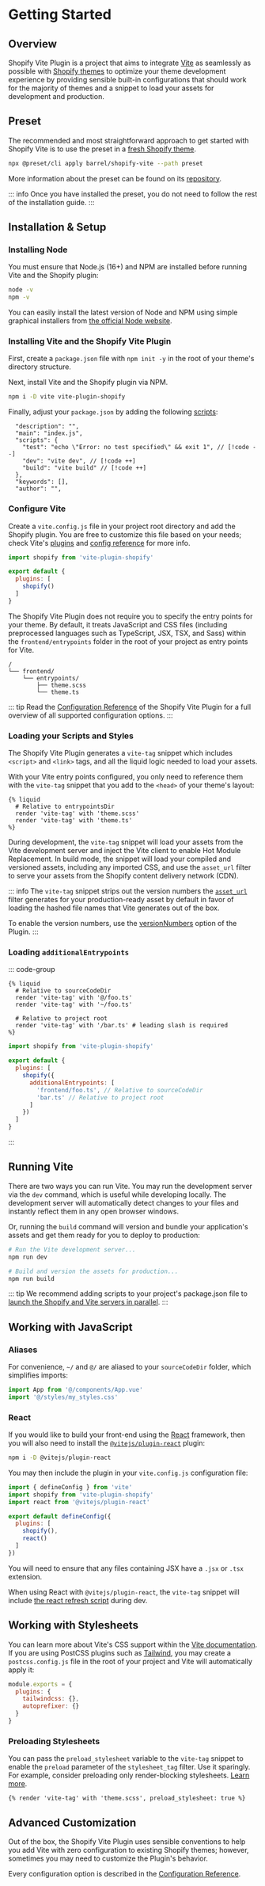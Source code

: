 # Getting Started

## Overview

Shopify Vite Plugin is a project that aims to integrate [Vite](https://vitejs.dev/) as seamlessly
as possible with [Shopify themes](https://shopify.dev/docs/themes) to optimize your theme development experience by
providing sensible built-in configurations that should work for the majority of themes and a
snippet to load your assets for development and production.

## Preset

The recommended and most straightforward approach to get started with Shopify Vite is to use the preset in a [fresh Shopify theme](https://shopify.dev/docs/themes/tools/cli/commands#init).

```bash
npx @preset/cli apply barrel/shopify-vite --path preset
```

More information about the preset can be found on its [repository](https://github.com/barrel/shopify-vite/tree/main/preset).

::: info
Once you have installed the preset, you do not need to follow the rest of the installation guide.
:::

## Installation & Setup

### Installing Node

You must ensure that Node.js (16+) and NPM are installed before running Vite and the Shopify plugin:

```bash
node -v
npm -v
```

You can easily install the latest version of Node and NPM using simple graphical
installers from [the official Node website](https://nodejs.org/en/download/).

### Installing Vite and the Shopify Vite Plugin

First, create a `package.json` file with `npm init -y` in the root of your theme's directory structure.

Next, install Vite and the Shopify plugin via NPM.

```bash
npm i -D vite vite-plugin-shopify
```

Finally, adjust your `package.json` by adding the following [scripts](https://docs.npmjs.com/cli/v9/using-npm/scripts):

```
  "description": "",
  "main": "index.js",
  "scripts": {
    "test": "echo \"Error: no test specified\" && exit 1", // [!code --]
    "dev": "vite dev", // [!code ++]
    "build": "vite build" // [!code ++]
  },
  "keywords": [],
  "author": "",
```

### Configure Vite

Create a `vite.config.js` file in your project root directory and add the Shopify plugin. You are free to customize this
file based on your needs; check Vite's [plugins](https://vitejs.dev/plugins/) and [config reference](https://vitejs.dev/config/) for more info.

```js
import shopify from 'vite-plugin-shopify'

export default {
  plugins: [
    shopify()
  ]
}
```

The Shopify Vite Plugin does not require you to specify the entry points for your theme. By default, it treats JavaScript and CSS files (including preprocessed
languages such as TypeScript, JSX, TSX, and Sass) within the `frontend/entrypoints` folder in the root of your project as entry points for Vite.

```
/
└── frontend/
    └── entrypoints/
        ├── theme.scss
        └── theme.ts
```

::: tip
Read the [Configuration Reference](/guide/configuration) of the Shopify Vite Plugin for a full overview of all supported configuration options.
:::

### Loading your Scripts and Styles

The Shopify Vite Plugin generates a `vite-tag` snippet which includes `<script>` and `<link>` tags, and all the liquid logic needed
to load your assets.

With your Vite entry points configured, you only need to reference them with the `vite-tag` snippet that you add to the `<head>` of your theme's layout:

```liquid
{% liquid
  # Relative to entrypointsDir
  render 'vite-tag' with 'theme.scss'
  render 'vite-tag' with 'theme.ts'
%}
```

During development, the `vite-tag` snippet will load your assets from the Vite development server and inject the Vite client to enable Hot Module Replacement.
In build mode, the snippet will load your compiled and versioned assets, including any imported CSS, and use the `asset_url` filter to serve your assets
from the Shopify content delivery network (CDN).

::: info
The `vite-tag` snippet strips out the version numbers the [`asset_url`](https://shopify.dev/docs/api/liquid/filters/hosted_file-filters?shpxid=c35868c2-5FFD-41C5-7DCF-74F5F8AB5527#asset_url) filter generates for your production-ready asset by default in favor of
loading the hashed file names that Vite generates out of the box.

To enable the version numbers, use the [versionNumbers](/guide/configuration.html#versionnumbers) option of the Plugin.
:::

### Loading `additionalEntrypoints`

::: code-group

```liquid [theme.liquid]
{% liquid
  # Relative to sourceCodeDir
  render 'vite-tag' with '@/foo.ts'
  render 'vite-tag' with '~/foo.ts'

  # Relative to project root
  render 'vite-tag' with '/bar.ts' # leading slash is required
%}
```

```js [vite.config.js]
import shopify from 'vite-plugin-shopify'

export default {
  plugins: [
    shopify({
      additionalEntrypoints: [
        'frontend/foo.ts', // Relative to sourceCodeDir
        'bar.ts' // Relative to project root
      ]
    })
  ]
}
```
:::

## Running Vite

There are two ways you can run Vite. You may run the development server via the `dev` command, which is useful while developing locally.
The development server will automatically detect changes to your files and instantly reflect them in any open browser windows.

Or, running the `build` command will version and bundle your application's assets and get them ready for you to deploy to production:

```bash
# Run the Vite development server...
npm run dev

# Build and version the assets for production...
npm run build
```

::: tip
We recommend adding scripts to your project's package.json file to [launch the Shopify and Vite servers in parallel](/guide/troubleshooting#launch-shopify-vite).
:::

## Working with JavaScript

### Aliases

For convenience, `~/` and `@/` are aliased to your `sourceCodeDir` folder, which simplifies imports:

```js
import App from '@/components/App.vue'
import '@/styles/my_styles.css'
```

### React

If you would like to build your front-end using the [React](https://react.dev/) framework, then you will also need to install the [`@vitejs/plugin-react`](https://www.npmjs.com/package/@vitejs/plugin-react) plugin:

```bash
npm i -D @vitejs/plugin-react
```

You may then include the plugin in your `vite.config.js` configuration file:

```js
import { defineConfig } from 'vite'
import shopify from 'vite-plugin-shopify'
import react from '@vitejs/plugin-react'

export default defineConfig({
  plugins: [
    shopify(),
    react()
  ]
})
```

You will need to ensure that any files containing JSX have a `.jsx` or `.tsx` extension.

When using React with `@vitejs/plugin-react`, the `vite-tag` snippet will include [the react refresh script](https://github.com/vitejs/vite/blob/main/docs/guide/backend-integration.md?plain=1#L50-L56) during dev.

## Working with Stylesheets

You can learn more about Vite's CSS support within the [Vite documentation](https://vitejs.dev/guide/features.html#css). If you are using PostCSS plugins such as [Tailwind](https://tailwindcss.com/), you may create
a `postcss.config.js` file in the root of your project and Vite will automatically apply it:

```js
module.exports = {
  plugins: {
    tailwindcss: {},
    autoprefixer: {}
  }
}
```

### Preloading Stylesheets

You can pass the `preload_stylesheet` variable to the `vite-tag` snippet to enable the `preload` parameter of the `stylesheet_tag` filter. Use it sparingly. For example, consider preloading only render-blocking stylesheets.
[Learn more](https://shopify.dev/themes/best-practices/performance#use-resource-hints-to-preload-key-resources).

```liquid
{% render 'vite-tag' with 'theme.scss', preload_stylesheet: true %}
```

## Advanced Customization

Out of the box, the Shopify Vite Plugin uses sensible conventions to help you add Vite with zero configuration to existing Shopify themes; however,
sometimes you may need to customize the Plugin's behavior.

Every configuration option is described in the [Configuration Reference](/guide/configuration).
